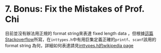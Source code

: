 # 7. Bonus: Fix the Mistakes of Prof. Chi

目前並沒有辦法用正規的 format string來表達 fixed length data ，但根據[這篇Stackoverflow](https://stackoverflow.com/questions/12936798/correct-way-to-use-scanf-printf-and-family-with-fixed-size-types)所寫，在`inttypes.h`中有用巨集定義正確的`printf`、`scanf`該用的 format string 為何，詳細如何表達請見[inttypes.h的wikipedia page](https://zh.wikipedia.org/zh-tw/Inttypes.h)